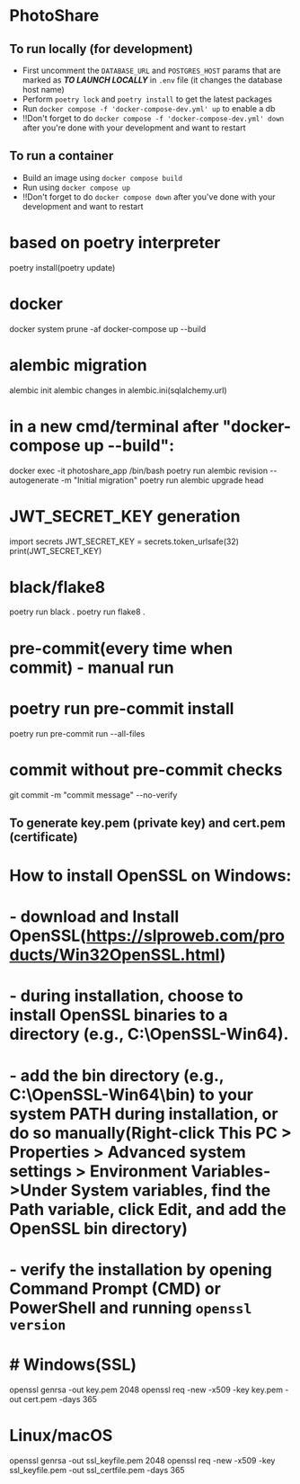 # PhotoShare

## To run locally (for development)
- First uncomment the `DATABASE_URL` and `POSTGRES_HOST` params that are marked as ***TO LAUNCH LOCALLY*** in `.env` file (it changes the database host name)
- Perform `poetry lock` and `poetry install` to get the latest packages
- Run `docker compose -f 'docker-compose-dev.yml' up` to enable a db
- !!Don't forget to do `docker compose -f 'docker-compose-dev.yml' down` after you're done with your development and want to restart

## To run a container
- Build an image using `docker compose build`
- Run using `docker compose up`
- !!Don't forget to do `docker compose down` after you've done with your development and want to restart



# based on poetry interpreter
poetry install(poetry update)

# docker
docker system prune -af
docker-compose up --build

# alembic migration
alembic init alembic
changes in alembic.ini(sqlalchemy.url)

# in a new cmd/terminal after "docker-compose up --build":
docker exec -it photoshare_app /bin/bash
poetry run alembic revision --autogenerate -m "Initial migration"
poetry run alembic upgrade head

# JWT_SECRET_KEY generation
import secrets
JWT_SECRET_KEY = secrets.token_urlsafe(32)
print(JWT_SECRET_KEY)

# black/flake8
poetry run black .
poetry run flake8 .

# pre-commit(every time when commit) - manual run
# poetry run pre-commit install
poetry run pre-commit run --all-files

# commit without pre-commit checks
git commit -m "commit message" --no-verify

## To generate key.pem (private key) and cert.pem (certificate)
# How to install OpenSSL on Windows:
# - download and Install OpenSSL(https://slproweb.com/products/Win32OpenSSL.html)
# - during installation, choose to install OpenSSL binaries to a directory (e.g., C:\OpenSSL-Win64).
# - add the bin directory (e.g., C:\OpenSSL-Win64\bin) to your system PATH during installation, or do so manually(Right-click This PC > Properties > Advanced system settings > Environment Variables->Under System variables, find the Path variable, click Edit, and add the OpenSSL bin directory)
# - verify the installation by opening Command Prompt (CMD) or PowerShell and running `openssl version`
# # Windows(SSL)
openssl genrsa -out key.pem 2048
openssl req -new -x509 -key key.pem -out cert.pem -days 365

# Linux/macOS 
openssl genrsa -out ssl_keyfile.pem 2048
openssl req -new -x509 -key ssl_keyfile.pem -out ssl_certfile.pem -days 365
